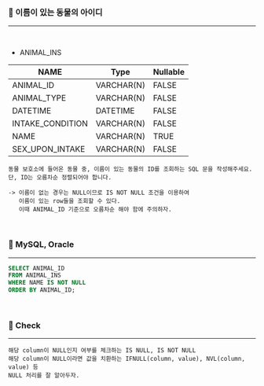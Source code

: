 ### 📖 이름이 있는 동물의 아이디
---

<br>

* ANIMAL_INS

|NAME|Type|Nullable|
|---|---|---|
|ANIMAL_ID|VARCHAR(N)|FALSE|
|ANIMAL_TYPE|VARCHAR(N)|FALSE|
|DATETIME|DATETIME|FALSE|
|INTAKE_CONDITION|VARCHAR(N)|FALSE|
|NAME|VARCHAR(N)|TRUE|
|SEX_UPON_INTAKE|VARCHAR(N)|FALSE|

```
동물 보호소에 들어온 동물 중, 이름이 있는 동물의 ID를 조회하는 SQL 문을 작성해주세요. 
단, ID는 오름차순 정렬되어야 합니다.

-> 이름이 없는 경우는 NULL이므로 IS NOT NULL 조건을 이용하여 
   이름이 있는 row들을 조회할 수 있다.
   이때 ANIMAL_ID 기준으로 오름차순 해야 함에 주의하자.
```

<br>

### 📖 MySQL, Oracle
---
```SQL
SELECT ANIMAL_ID 
FROM ANIMAL_INS 
WHERE NAME IS NOT NULL 
ORDER BY ANIMAL_ID;
```

<br>

### 📖 Check
---
```
해당 column이 NULL인지 여부를 체크하는 IS NULL, IS NOT NULL
해당 column이 NULL이라면 값을 치환하는 IFNULL(column, value), NVL(column, value) 등
NULL 처리를 잘 알아두자.

```